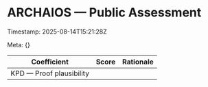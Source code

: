# ARCHAIOS — Public Assessment

Timestamp: 2025-08-14T15:21:28Z

Meta: {}

| Coefficient | Score | Rationale |
|---|---|---|
| KPD — Proof plausibility |  |  |
